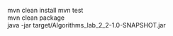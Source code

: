 mvn clean install
mvn test   
mvn clean package   
java -jar target/Algorithms_lab_2_2-1.0-SNAPSHOT.jar

